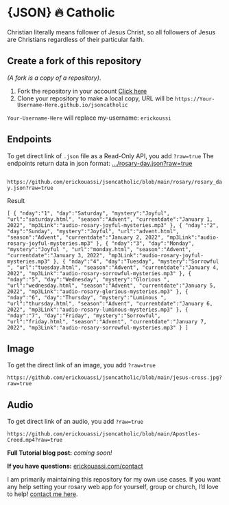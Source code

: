 # {JSON} 🔥 Catholic
Christian literally means follower of Jesus Christ, so all followers of Jesus are Christians regardless of their particular faith.

## Create a fork of this repository
 *(A fork is a copy of a repository)*.
1. Fork the repository in your account [Click here](https://github.com/erickouassi/jsoncatholic/fork)
2. Clone your repository to make a local copy, URL will be `https://Your-Username-Here.github.io/jsoncatholic`

`Your-Username-Here` will replace my-username: `erickoussi`

## Endpoints
To get direct link of `.json` file as a Read-Only API, you add `?raw=true` 
The endpoints return data in json format:
[.../rosary-day.json?raw=true](https://raw.githubusercontent.com/erickouassi/jsoncatholic/main/rosary/rosary_day.json)

` https://github.com/erickouassi/jsoncatholic/blob/main/rosary/rosary_day.json?raw=true`

Result

`[
   {
      "nday":"1",
      "day":"Saturday",
      "mystery":"Joyful",
      "url":"saturday.html",
      "season":"Advent",
      "currentdate":"January 1, 2022",
      "mp3Link":"audio-rosary-joyful-mysteries.mp3"
   },
   {
      "nday":"2",
      "day":"Sunday",
      "mystery":"Joyful",
      "url":"advent.html",
      "season":"Advent",
      "currentdate":"January 2, 2022",
      "mp3Link":"audio-rosary-joyful-mysteries.mp3"
   },
   {
      "nday":"3",
      "day":"Monday",
      "mystery":"Joyful ",
      "url":"monday.html",
      "season":"Advent",
      "currentdate":"January 3, 2022",
      "mp3Link":"audio-rosary-joyful-mysteries.mp3"
   },
   {
      "nday":"4",
      "day":"Tuesday",
      "mystery":"Sorrowful ",
      "url":"tuesday.html",
      "season":"Advent",
      "currentdate":"January 4, 2022",
      "mp3Link":"audio-rosary-sorrowful-mysteries.mp3"
   },
   {
      "nday":"5",
      "day":"Wednesday",
      "mystery":"Glorious ",
      "url":"wednesday.html",
      "season":"Advent",
      "currentdate":"January 5, 2022",
      "mp3Link":"audio-rosary-glorious-mysteries.mp3"
   },
   {
      "nday":"6",
      "day":"Thursday",
      "mystery":"Luminous ",
      "url":"thursday.html",
      "season":"Advent",
      "currentdate":"January 6, 2022",
      "mp3Link":"audio-rosary-luminous-mysteries.mp3"
   },
   {
      "nday":"7",
      "day":"Friday",
      "mystery":"Sorrowful",
      "url":"friday.html",
      "season":"Advent",
      "currentdate":"January 7, 2022",
      "mp3Link":"audio-rosary-sorrowful-mysteries.mp3"
   }
   ]`

## Image
To get the direct link of an image, you add `?raw=true` 

`https://github.com/erickouassi/jsoncatholic/blob/main/jesus-cross.jpg?raw=true`

## Audio
To get direct link of an audio, you add `?raw=true` 

`https://github.com/erickouassi/jsoncatholic/blob/main/Apostles-Creed.mp4?raw=true`


**Full Tutorial blog post:** *coming soon!*

**If you have questions:**  [erickouassi.com/contact](https://erickouassi.com/contact.html)

I am primarily maintaining this repository for my own use cases. If you want any help setting your rosary web app for yourself, group or church, I’d love to help! [contact me here](https://erickouassi.com/contact.html).

